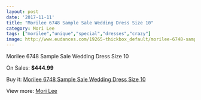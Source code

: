 ```yaml
---
layout: post
date: '2017-11-11'
title: "Morilee 6748 Sample Sale Wedding Dress Size 10"
category: Mori Lee
tags: ["morilee","unique","special","dresses","crazy"]
image: http://www.eudances.com/19265-thickbox_default/morilee-6748-sample-sale-wedding-dress-size-10.jpg
---
```

Morilee 6748 Sample Sale Wedding Dress Size 10

On Sales: **$444.99**
<a href="https://www.eudances.com/en/mori-lee/5737-morilee-6748-sample-sale-wedding-dress-size-10.html"><amp-img layout="responsive" width="600" height="600" src="//www.eudances.com/19265-thickbox_default/morilee-6748-sample-sale-wedding-dress-size-10.jpg" alt="Morilee 6748 Sample Sale Wedding Dress Size 10 0" /></a>
<a href="https://www.eudances.com/en/mori-lee/5737-morilee-6748-sample-sale-wedding-dress-size-10.html"><amp-img layout="responsive" width="600" height="600" src="//www.eudances.com/19267-thickbox_default/morilee-6748-sample-sale-wedding-dress-size-10.jpg" alt="Morilee 6748 Sample Sale Wedding Dress Size 10 1" /></a>
<a href="https://www.eudances.com/en/mori-lee/5737-morilee-6748-sample-sale-wedding-dress-size-10.html"><amp-img layout="responsive" width="600" height="600" src="//www.eudances.com/19266-thickbox_default/morilee-6748-sample-sale-wedding-dress-size-10.jpg" alt="Morilee 6748 Sample Sale Wedding Dress Size 10 2" /></a>

Buy it: [Morilee 6748 Sample Sale Wedding Dress Size 10](https://www.eudances.com/en/mori-lee/5737-morilee-6748-sample-sale-wedding-dress-size-10.html "Morilee 6748 Sample Sale Wedding Dress Size 10")

View more: [Mori Lee](https://www.eudances.com/en/9-mori-lee "Mori Lee")